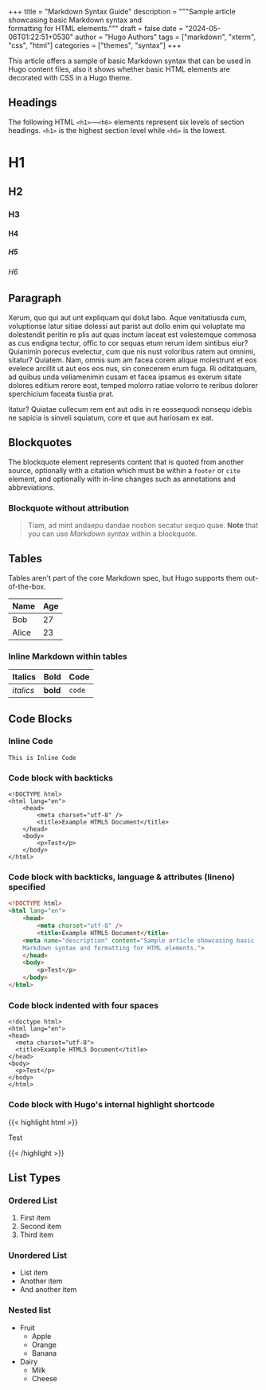 +++
title = "Markdown Syntax Guide"
description = """Sample article showcasing basic Markdown syntax and \
  formatting for HTML elements."""
draft = false
date = "2024-05-06T01:22:51+0530"
author = "Hugo Authors"
tags = ["markdown", "xterm", "css", "html"]
categories = ["themes", "syntax"]
+++

This article offers a sample of basic Markdown syntax that can be used in Hugo
content files, also it shows whether basic HTML elements are decorated with
CSS in a Hugo theme.

Headings
--------

The following HTML `<h1>`—`<h6>` elements represent six levels of section
headings. `<h1>` is the highest section level while `<h6>` is the lowest.

<!-- markdownlint-disable -->
# H1

## H2
<!-- markdownlint-enable -->

### H3

#### H4

##### H5

###### H6

Paragraph
---------

Xerum, quo qui aut unt expliquam qui dolut labo. Aque venitatiusda cum,
voluptionse latur sitiae dolessi aut parist aut dollo enim qui voluptate ma
dolestendit peritin re plis aut quas inctum laceat est volestemque commosa as
cus endigna tectur, offic to cor sequas etum rerum idem sintibus eiur?
Quianimin porecus evelectur, cum que nis nust voloribus ratem aut omnimi,
sitatur? Quiatem. Nam, omnis sum am facea corem alique molestrunt et eos
evelece arcillit ut aut eos eos nus, sin conecerem erum fuga. Ri oditatquam,
ad quibus unda veliamenimin cusam et facea ipsamus es exerum sitate dolores
editium rerore eost, temped molorro ratiae volorro te reribus dolorer
sperchicium faceata tiustia prat.

Itatur? Quiatae cullecum rem ent aut odis in re eossequodi nonsequ idebis ne
sapicia is sinveli squiatum, core et que aut hariosam ex eat.

Blockquotes
-----------

The blockquote element represents content that is quoted from another source,
optionally with a citation which must be within a `footer` or `cite` element,
and optionally with in-line changes such as annotations and abbreviations.

### Blockquote without attribution

> Tiam, ad mint andaepu dandae nostion secatur sequo quae.
> __Note__ that you can use _Markdown syntax_ within a blockquote.

Tables
------

Tables aren't part of the core Markdown spec, but Hugo supports them
out-of-the-box.

| Name  | Age |
| ----- | --- |
| Bob   | 27  |
| Alice | 23  |

### Inline Markdown within tables

| Italics   | Bold     | Code   |
| --------- | -------- | ------ |
| _italics_ | __bold__ | `code` |

Code Blocks
-----------

### Inline Code

`This is Inline Code`

### Code block with backticks

<!-- markdownlint-disable -->
```
<!DOCTYPE html>
<html lang="en">
    <head>
        <meta charset="utf-8" />
        <title>Example HTML5 Document</title>
    </head>
    <body>
        <p>Test</p>
    </body>
</html>
```
<!-- markdownlint-enable -->

### Code block with backticks, language & attributes (lineno) specified

```html {linenos=true}
<!DOCTYPE html>
<html lang="en">
    <head>
        <meta charset="utf-8" />
        <title>Example HTML5 Document</title>
	<meta name="description" content="Sample article showcasing basic
	Markdown syntax and formatting for HTML elements.">
    </head>
    <body>
        <p>Test</p>
    </body>
</html>
```

<!-- markdownlint-disable -->

### Code block indented with four spaces

    <!doctype html>
    <html lang="en">
    <head>
      <meta charset="utf-8">
      <title>Example HTML5 Document</title>
    </head>
    <body>
      <p>Test</p>
    </body>
    </html>

### Code block with Hugo's internal highlight shortcode

{{< highlight html >}}

<!doctype html>
<html lang="en">
<head>
  <meta charset="utf-8">
  <title>Example HTML5 Document</title>
</head>
<body>
  <p>Test</p>
</body>
</html>

{{< /highlight >}}

<!-- markdownlint-enable -->

List Types
----------

### Ordered List

1. First item
2. Second item
3. Third item

### Unordered List

- List item
- Another item
- And another item

### Nested list

- Fruit
  + Apple
  + Orange
  + Banana
- Dairy
  + Milk
  + Cheese
